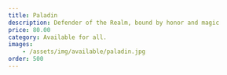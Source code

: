 ```yaml
---
title: Paladin
description: Defender of the Realm, bound by honor and magic
price: 80.00
category: Available for all.
images: 
    - /assets/img/available/paladin.jpg
order: 500
---
```

